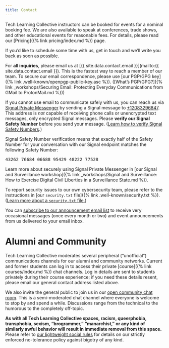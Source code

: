```yaml
---
title: Contact
---
```


Tech Learning Collective instructors can be booked for events for a nominal booking fee. We are also available to speak at conferences, trade shows, and other educational events for reasonable fees. For details, please read our [Pricing]({% link pricing/index.md %}) page.

If you&rsquo;d like to schedule some time with us, get in touch and we&rsquo;ll write you back as soon as possible.

For **all inquiries**, please email us at [{{ site.data.contact.email }}](mailto:{{ site.data.contact.email }}). This is the fastest way to reach a member of our team. To secure our email correspondence, please use [our PGP/GPG key]({% link .well-known/openpgp-public-key.asc %}). ([What&rsquo;s PGP/GPG?]({% link _workshops/Securing Email: Protecting Everyday Communications from GMail to ProtonMail.md %}))

If you cannot use email to communicate safely with us, you can reach us via [Signal Private Messenger](https://signal.org/) by sending a Signal message to [+12083296847](sms:+12083296847). This address is *not* capable of receiving phone calls or unencrypted text messages, only encrypted Signal messages. Please **verify our Signal Safety Number** before you send your message. ([Learn how to verify Signal Safety Numbers](https://support.signal.org/hc/articles/360007060632-What-is-a-safety-number-and-why-do-I-see-that-it-changed-).)

Signal Safety Number verification means that exactly half of the Safety Number for your conversation with our Signal endpoint matches the following Safety Number:

<pre>43262 76684 06688 95429 48222 77528</pre>

Learn more about securely using Signal Private Messenger in [our Signal and Surveillance workshop]({% link _workshops/Signal and Surveillance: How to Exercise Digital Civil Liberties in a Surveillance State.md %}).

To report security issues to our own cybersecurity team, please refer to the instructions in [our `security.txt` file]({% link .well-known/security.txt %}). ([Learn more about a `security.txt` file.](https://securitytxt.org/))

You can [subscribe to our announcement email list](mailto:techlearningcollective-announce-subscribe@lists.riseup.net) to receive very occasional messages (once every month or two) and event announcements from us delivered to your email inbox.

# Alumni and Community

Tech Learning Collective moderates several peripheral (&ldquo;unofficial&rdquo;) communications channels for our alumni and community networks. Current and former students can log in to access their private [course]({% link courses/index.md %}) chat channels. Log in details are sent to students privately during their course experience; if you need these details resent, please email our general contact address listed above.

We also invite the general public to join us in our [open community chat room](https://gitter.im/tech-learning-collective/community). This is a semi-moderated chat channel where everyone is welcome to stop by and spend a while. Discussions range from the technical to the humorous to the completely off-topic.

**As with all Tech Learning Collective spaces, racism, queerphobia, transphobia, sexism, “brogrammer,” “manarchist,” or any kind of similarly awful behavior will result in immediate removal from this space.** Please refer to [our lightweight social rules](https://github.com/AnarchoTechNYC/meta/wiki/Social-rules) for details on our strictly enforced no-tolerance policy against bigotry of any kind.
